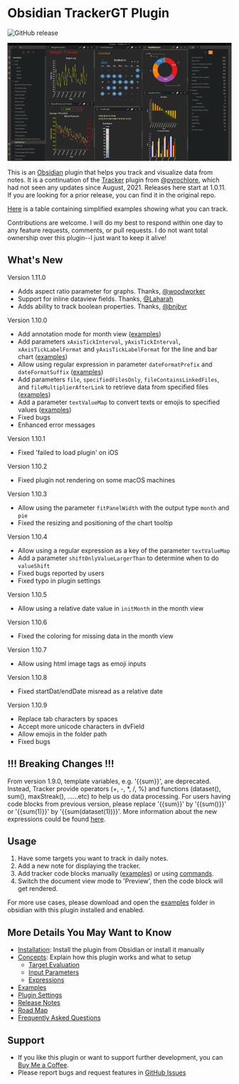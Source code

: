 # Obsidian TrackerGT Plugin

![GitHub release](https://img.shields.io/github/v/release/greater-than/Obisidian-TrackerGT)

<img src="./docs/images/screenshot_v1.9.png" width="800">

This is an [Obsidian](https://obsidian.md/) plugin that helps you track and visualize data from notes. It is a continuation of the [Tracker](https://github.com/pyrochlore/obsidian-tracker) plugin from [@pyrochlore](https://github.com/pyrochlore), which had not seen any updates since August, 2021. Releases here start at 1.0.11. If you are looking for a prior release, you can find it in the original repo.

[Here](./docs/Examples.md) is a table containing simplified examples showing what you can track.

Contributions are welcome. I will do my best to respond within one day to any feature requests, comments, or pull requests. I do not want total ownership over this plugin--I just want to keep it alive!

## What's New

Version 1.11.0

- Adds aspect ratio parameter for graphs. Thanks, [@woodworker](https://github.com/woodworker)
- Support for inline dataview fields. Thanks, [@Laharah](https://github.com/Laharah)
- Adds ability to track boolean properties. Thanks, [@bnjbvr](https://github.com/bnjbvr)

Version 1.10.0

- Add annotation mode for month view ([examples](./examples/TestCalendar.md))
- Add parameters `xAxisTickInterval`, `yAxisTickInterval`, `xAxisTickLabelFormat` and `yAxisTickLabelFormat` for the line and bar chart ([examples](./examples/TestAxisIntervalAndFormat.md))
- Allow using regular expression in parameter `dateFormatPrefix` and `dateFormatSuffix` ([examples](./examples/TestDateFormats.md))
- Add parameters `file`, `specifiedFilesOnly`, `fileContainsLinkedFiles`, and `fileMultiplierAfterLink` to retrieve data from specified files ([examples](./examples/TestSpecifiedFiles.md))
- Add a parameter `textValueMap` to convert texts or emojis to specified values ([examples](./examples/TestTextValueMap.md))
- Fixed bugs
- Enhanced error messages

Version 1.10.1

- Fixed 'failed to load plugin' on iOS

Version 1.10.2

- Fixed plugin not rendering on some macOS machines

Version 1.10.3

- Allow using the parameter `fitPanelWidth` with the output type `month` and `pie`
- Fixed the resizing and positioning of the chart tooltip

Version 1.10.4

- Allow using a regular expression as a key of the parameter `textValueMap`
- Add a parameter `shiftOnlyValueLargerThan` to determine when to do `valueShift`
- Fixed bugs reported by users
- Fixed typo in plugin settings

Version 1.10.5

- Allow using a relative date value in `initMonth` in the month view

Version 1.10.6

- Fixed the coloring for missing data in the month view

Version 1.10.7

- Allow using html image tags as emoji inputs

Version 1.10.8

- Fixed startDat/endDate misread as a relative date

Version 1.10.9

- Replace tab characters by spaces
- Accept more unicode characters in dvField
- Allow emojis in the folder path
- Fixed bugs

## !!! Breaking Changes !!!

From version 1.9.0, template variables, e.g. '{{sum}}', are deprecated. Instead, Tracker provide operators (+, -, \*, /, %) and functions (dataset(), sum(), maxStreak(), ......etc) to help us do data processing. For users having code blocks from previous version, please replace '{{sum}}' by '{{sum()}}' or '{{sum(1)}}' by '{{sum(dataset(1))}}'. More information about the new expressions could be found [here](./docs/Expressions.md).

## Usage

1. Have some targets you want to track in daily notes.
2. Add a new note for displaying the tracker.
3. Add tracker code blocks manually ([examples](https://github.com/greater-than/TrackerGT-obsidian/tree/main/examples)) or using [commands](./docs/Commands.md).
4. Switch the document view mode to 'Preview', then the code block will get rendered.

For more use cases, please download and open the [examples](https://github.com/greater-than/TrackerGT-obsidian/tree/main/examples) folder in obsidian with this plugin installed and enabled.

## More Details You May Want to Know

- [Installation](./docs/Installation.md): Install the plugin from Obsidian or install it manually
- [Concepts](./docs/Concepts.md): Explain how this plugin works and what to setup
  - [Target Evaluation](./docs/TargetEvaluation.md)
  - [Input Parameters](./docs/InputParameters.md)
  - [Expressions](./docs/Expressions.md)
- [Examples](./docs/Examples.md)
- [Plugin Settings](./docs/Settings.md)
- [Release Notes](./docs/ReleaseNotes.md)
- [Road Map](./docs/RoadMap.md)
- [Frequently Asked Questions](./docs/Questions.md)

## Support

- If you like this plugin or want to support further development, you can [Buy Me a Coffee](https://www.buymeacoffee.com/greater-than).
- Please report bugs and request features in [GitHub Issues](https://github.com/greater-than/TrackerGT-obsidian/issues)
